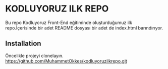 # KODLUYORUZ ILK REPO
Bu repo Kodluyoruz Front-End eğitiminde oluşturduğumuz ilk repo.İçerisinde bir adet README dosyası bir adet de index.html barındırıyor.

## Installation
Öncelikle projeyi clonelayın.
https://github.com/MuhammetOkkes/kodluyoruzilkrepo.git

